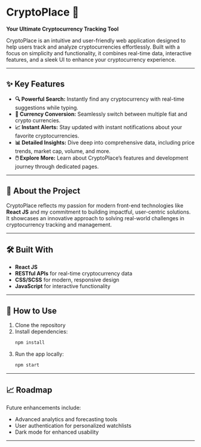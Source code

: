 # CryptoPlace 🌟  
**Your Ultimate Cryptocurrency Tracking Tool**  

CryptoPlace is an intuitive and user-friendly web application designed to help users track and analyze cryptocurrencies effortlessly. Built with a focus on simplicity and functionality, it combines real-time data, interactive features, and a sleek UI to enhance your cryptocurrency experience.  

---

## ✨ Key Features  
- **🔍 Powerful Search:** Instantly find any cryptocurrency with real-time suggestions while typing.  
- **🔱 Currency Conversion:** Seamlessly switch between multiple fiat and crypto currencies.  
- **📈 Instant Alerts:** Stay updated with instant notifications about your favorite cryptocurrencies.  
- **📊 Detailed Insights:** Dive deep into comprehensive data, including price trends, market cap, volume, and more.  
- **🖱️ Explore More:** Learn about CryptoPlace’s features and development journey through dedicated pages.  

---

## 🚀 About the Project  
CryptoPlace reflects my passion for modern front-end technologies like **React JS** and my commitment to building impactful, user-centric solutions. It showcases an innovative approach to solving real-world challenges in cryptocurrency tracking and management.  

---

## 🛠️ Built With  
- **React JS**  
- **RESTful APIs** for real-time cryptocurrency data  
- **CSS/SCSS** for modern, responsive design  
- **JavaScript** for interactive functionality  

---

## 🌟 How to Use  
1. Clone the repository
2. Install dependencies:  
   ```bash
   npm install
   ```  
3. Run the app locally:  
   ```bash
   npm start
   ```  

---

## 📈 Roadmap  
Future enhancements include:  
- Advanced analytics and forecasting tools  
- User authentication for personalized watchlists  
- Dark mode for enhanced usability  

---
